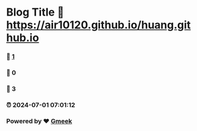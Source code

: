 # Blog Title :link: https://air10120.github.io/huang.github.io 
### :page_facing_up: [1](https://air10120.github.io/huang.github.io/tag.html) 
### :speech_balloon: 0 
### :hibiscus: 3 
### :alarm_clock: 2024-07-01 07:01:12 
### Powered by :heart: [Gmeek](https://github.com/Meekdai/Gmeek)
